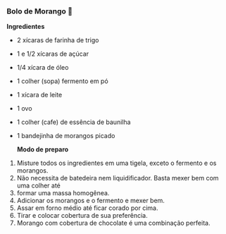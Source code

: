  ### **Bolo de Morango** 🍰

 

 **Ingredientes**

- 2 xícaras de farinha de trigo

- 1 e 1/2 xícaras de açúcar

- 1/4 xícara de óleo

- 1 colher (sopa) fermento em pó

- 1 xícara de leite

- 1 ovo

- 1 colher (cafe) de essência de baunilha

- 1 bandejinha de morangos picado

  

   **Modo de preparo**

1. Misture todos os ingredientes em uma tigela, exceto o fermento e os morangos.
2. Não necessita de batedeira nem liquidificador. Basta mexer bem com uma colher até 
3. formar uma massa homogênea.
4. Adicionar os morangos e o fermento e mexer bem.
5. Assar em forno médio até ficar corado por cima.
6. Tirar e colocar cobertura de sua preferência.
7. Morango com cobertura de chocolate é uma combinação perfeita.



 




